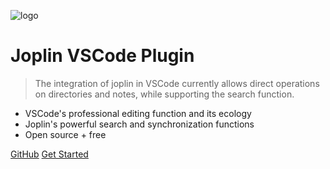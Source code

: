 <!-- 封面 -->

![logo](https://raw.githubusercontent.com/rxliuli/joplin-vscode-plugin/master/resources/icon.png)

# Joplin VSCode Plugin

> The integration of joplin in VSCode currently allows direct operations on directories and notes, while supporting the search function.

- VSCode's professional editing function and its ecology
- Joplin's powerful search and synchronization functions
- Open source + free

[GitHub](https://github.com/rxliuli/joplin-vscode-plugin)
[Get Started](zh-cn/_navbar/get-started/quick-start.md)

<!-- 背景图片 -->
